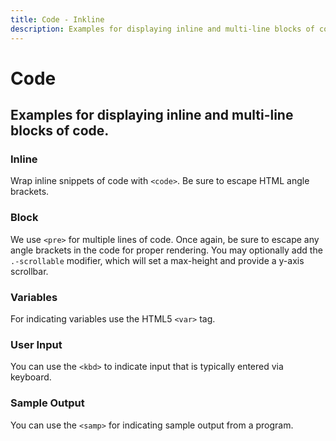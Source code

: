 ```yaml
---
title: Code - Inkline
description: Examples for displaying inline and multi-line blocks of code. 
---
```


<script setup>
import {
    CodeBlockExample,
    CodeInlineExample,
    CodeSampleOutputExample,
    CodeUserInputExample,
    CodeVariablesExample
} from '@inkline/inkline/stories/core/code';
import { default as CodeBlockExampleHTML } from '@inkline/inkline/stories/core/code/block.html?raw';
import { default as CodeInlineExampleHTML } from '@inkline/inkline/stories/core/code/inline.html?raw';
import { default as CodeSampleOutputExampleHTML } from '@inkline/inkline/stories/core/code/sample-output.html?raw';
import { default as CodeUserInputExampleHTML } from '@inkline/inkline/stories/core/code/user-input.html?raw';
import { default as CodeVariablesExampleHTML } from '@inkline/inkline/stories/core/code/variables.html?raw';
</script>

# Code

## Examples for displaying inline and multi-line blocks of code.

### Inline
Wrap inline snippets of code with `<code>`. Be sure to escape HTML angle brackets.

<example :component="CodeInlineExample" :html="CodeInlineExampleHTML"></example>

### Block
We use `<pre>` for multiple lines of code. Once again, be sure to escape any angle brackets in the code for proper 
rendering. You may optionally add the `.-scrollable` modifier, which will set a max-height and provide a y-axis scrollbar.

<example :component="CodeBlockExample" :html="CodeBlockExampleHTML"></example>

### Variables
For indicating variables use the HTML5 `<var>` tag.

<example :component="CodeVariablesExample" :html="CodeVariablesExampleHTML"></example>

### User Input
You can use the `<kbd>` to indicate input that is typically entered via keyboard.

<example :component="CodeUserInputExample" :html="CodeUserInputExampleHTML"></example>

### Sample Output

You can use the `<samp>` for indicating sample output from a program.

<example :component="CodeSampleOutputExample" :html="CodeSampleOutputExampleHTML"></example>
